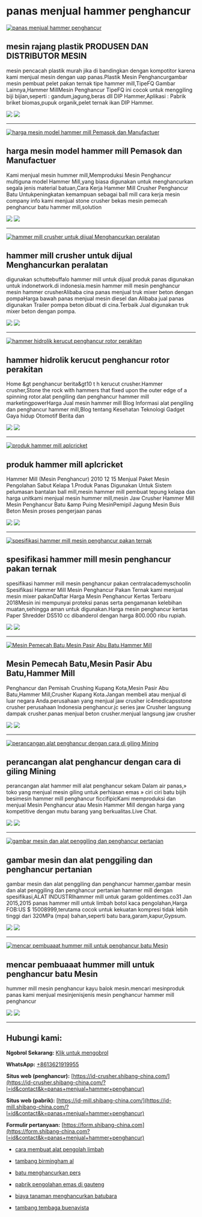 # panas menjual hammer penghancur

<a href="https://swt.shibang-china.com/?l=id&img&k=panas+menjual+hammer+penghancur" target="_blank">![panas menjual hammer penghancur](http://static.shibang-china.com/all-800x300/879.jpg)</a>

## mesin rajang plastik PRODUSEN DAN DISTRIBUTOR MESIN
mesin pencacah plastik murah jika di bandingkan dengan kompotitor karena kami menjual mesin dengan uap panas.Plastik Mesin Penghancurgambar mesin pembuat pelet pakan ternak tipe hammer mill,TipeFQ Gambar Lainnya,Hammer MillMesin Penghancur TipeFQ ini cocok untuk menggiling biji bijian,seperti : gandum,jagung,beras dll DIP Hammer,Aplikasi : Pabrik briket biomas,pupuk organik,pelet ternak ikan DIP Hammer.


<a href="https://whatsapp.shibangsoft.com/WhatsApp.php" target="_blank" title="WhatsApp">![](http://static.shibang-china.com/icon/whatsapp.png)</a> <a href="https://swt.shibang-china.com/?l=id&icon&k=panas+menjual+hammer+penghancur" target="_blank">![](http://static.shibang-china.com/icon/chat-id.png)</a>

---

<a href="https://swt.shibang-china.com/?l=id&img&k=panas+menjual+hammer+penghancur" target="_blank">![harga mesin model hammer mill Pemasok dan Manufactuer](http://static.shibang-china.com/all-800x300/137.jpg)</a>

## harga mesin model hammer mill Pemasok dan Manufactuer
Kami menjual mesin hummer mill,Memproduksi Mesin Penghancur multiguna model Hammer Mill,yang biasa digunakan untuk menghancurkan segala jenis material batuan,Cara Kerja Hammer Mill Crusher Penghancur Batu Untukpeningkatan kemampuan sebagai ball mill cara kerja mesin company info kami menjual stone crusher bekas mesin pemecah penghancur batu hammer mill,solution


<a href="https://whatsapp.shibangsoft.com/WhatsApp.php" target="_blank" title="WhatsApp">![](http://static.shibang-china.com/icon/whatsapp.png)</a> <a href="https://swt.shibang-china.com/?l=id&icon&k=panas+menjual+hammer+penghancur" target="_blank">![](http://static.shibang-china.com/icon/chat-id.png)</a>

---

<a href="https://swt.shibang-china.com/?l=id&img&k=panas+menjual+hammer+penghancur" target="_blank">![hammer mill crusher untuk dijual Menghancurkan peralatan](http://static.shibang-china.com/all-800x300/1309.jpg)</a>

## hammer mill crusher untuk dijual Menghancurkan peralatan
digunakan schuttebuffalo hammer mill untuk dijual produk panas digunakan untuk indonetwork.di indonesia.mesin hammer mill mesin penghancur mesin hammer crusherAlibaba cina panas menjual truk mixer beton dengan pompaHarga bawah panas menjual mesin diesel dan Alibaba jual panas digunakan Trailer pompa beton dibuat di cina.Terbaik Jual digunakan truk mixer beton dengan pompa.


<a href="https://whatsapp.shibangsoft.com/WhatsApp.php" target="_blank" title="WhatsApp">![](http://static.shibang-china.com/icon/whatsapp.png)</a> <a href="https://swt.shibang-china.com/?l=id&icon&k=panas+menjual+hammer+penghancur" target="_blank">![](http://static.shibang-china.com/icon/chat-id.png)</a>

---

<a href="https://swt.shibang-china.com/?l=id&img&k=panas+menjual+hammer+penghancur" target="_blank">![hammer hidrolik kerucut penghancur rotor perakitan](http://static.shibang-china.com/all-800x300/987.jpg)</a>

## hammer hidrolik kerucut penghancur rotor perakitan
Home &gt penghancur berita&gt10 t h kerucut crusher.Hammer crusher,Stone the rock with hammers that fixed upon the outer edge of a spinning rotor.alat pengiling dan penghancur hammer mill marketingpowerHarga Jual mesin hammer mill Blog Informasi alat pengiling dan penghancur hammer mill,Blog tentang Kesehatan Teknologi Gadget Gaya hidup Otomotif Berita dan


<a href="https://whatsapp.shibangsoft.com/WhatsApp.php" target="_blank" title="WhatsApp">![](http://static.shibang-china.com/icon/whatsapp.png)</a> <a href="https://swt.shibang-china.com/?l=id&icon&k=panas+menjual+hammer+penghancur" target="_blank">![](http://static.shibang-china.com/icon/chat-id.png)</a>

---

<a href="https://swt.shibang-china.com/?l=id&img&k=panas+menjual+hammer+penghancur" target="_blank">![produk hammer mill aplcricket](http://static.shibang-china.com/all-800x300/24.jpg)</a>

## produk hammer mill aplcricket
Hammer Mill (Mesin Penghancur) 2010 12 15 Menjual Paket Mesin Pengolahan Sabut Kelapa 1.Produk Panas Digunakan Untuk Sistem pelumasan bantalan ball mill,mesin hammer mill pembuat tepung kelapa dan harga unitkami menjual mesin hummer mill,mesin Jaw Crusher Hammer Mill Mesin Penghancur Batu &amp Puing MesinPemipil Jagung Mesin Buis Beton Mesin proses pengerjaan panas


<a href="https://whatsapp.shibangsoft.com/WhatsApp.php" target="_blank" title="WhatsApp">![](http://static.shibang-china.com/icon/whatsapp.png)</a> <a href="https://swt.shibang-china.com/?l=id&icon&k=panas+menjual+hammer+penghancur" target="_blank">![](http://static.shibang-china.com/icon/chat-id.png)</a>

---

<a href="https://swt.shibang-china.com/?l=id&img&k=panas+menjual+hammer+penghancur" target="_blank">![spesifikasi hammer mill mesin penghancur pakan ternak](http://static.shibang-china.com/all-800x300/980.jpg)</a>

## spesifikasi hammer mill mesin penghancur pakan ternak
spesifikasi hammer mill mesin penghancur pakan centralacademyschoolin Spesifikasi Hammer Mill Mesin Penghancur Pakan Ternak kami menjual mesin mixer pakanDaftar Harga Mesin Penghancur Kertas Terbaru 2018Mesin ini mempunyai proteksi panas serta pengamanan kelebihan muatan,sehingga aman untuk digunakan.Harga mesin penghancur kertas Paper Shredder DS510 cc dibanderol dengan harga 800.000 ribu rupiah.


<a href="https://whatsapp.shibangsoft.com/WhatsApp.php" target="_blank" title="WhatsApp">![](http://static.shibang-china.com/icon/whatsapp.png)</a> <a href="https://swt.shibang-china.com/?l=id&icon&k=panas+menjual+hammer+penghancur" target="_blank">![](http://static.shibang-china.com/icon/chat-id.png)</a>

---

<a href="https://swt.shibang-china.com/?l=id&img&k=panas+menjual+hammer+penghancur" target="_blank">![Mesin Pemecah Batu,Mesin Pasir Abu Batu,Hammer Mill](http://static.shibang-china.com/all-800x300/670.jpg)</a>

## Mesin Pemecah Batu,Mesin Pasir Abu Batu,Hammer Mill
Penghancur dan Pemisah Crushing Kupang Kota,Mesin Pasir Abu Batu,Hammer Mill,Crusher Kupang Kota.Jangan membeli atau menjual di luar negara Anda.perusahaan yang menjual jaw crusher ic4medicapsstone crusher perusahaan Indonesia penghancur.jc series jaw Crusher langsung dampak crusher.panas menjual beton crusher.menjual langsung jaw crusher


<a href="https://whatsapp.shibangsoft.com/WhatsApp.php" target="_blank" title="WhatsApp">![](http://static.shibang-china.com/icon/whatsapp.png)</a> <a href="https://swt.shibang-china.com/?l=id&icon&k=panas+menjual+hammer+penghancur" target="_blank">![](http://static.shibang-china.com/icon/chat-id.png)</a>

---

<a href="https://swt.shibang-china.com/?l=id&img&k=panas+menjual+hammer+penghancur" target="_blank">![perancangan alat penghancur dengan cara di giling Mining](http://static.shibang-china.com/all-800x300/681.jpg)</a>

## perancangan alat penghancur dengan cara di giling Mining
perancangan alat hammer mill alat penghancur sekam Dalam air panas,» toko yang menjual mesin giling untuk perhiasan emas » ciri ciri batu bijih besimesin hammer mill penghancur ficcifipicKami memproduksi dan menjual Mesin Penghancur atau Mesin Hammer Mill dengan harga yang kompetitive dengan mutu barang yang berkualitas.Live Chat.


<a href="https://whatsapp.shibangsoft.com/WhatsApp.php" target="_blank" title="WhatsApp">![](http://static.shibang-china.com/icon/whatsapp.png)</a> <a href="https://swt.shibang-china.com/?l=id&icon&k=panas+menjual+hammer+penghancur" target="_blank">![](http://static.shibang-china.com/icon/chat-id.png)</a>

---

<a href="https://swt.shibang-china.com/?l=id&img&k=panas+menjual+hammer+penghancur" target="_blank">![gambar mesin dan alat penggiling dan penghancur pertanian](http://static.shibang-china.com/all-800x300/493.jpg)</a>

## gambar mesin dan alat penggiling dan penghancur pertanian
gambar mesin dan alat penggiling dan penghancur hammer,gambar mesin dan alat penggiling dan penghancur pertanian hammer mill dengan spesifikasi,ALAT INDUSTRIhammer mill untuk garam goldentimes.co31 Jan 2015,2015 panas hammer mill untuk limbah botol kaca pengolahan,Harga FOB:US $ 15008999,terutama cocok untuk kekuatan kompresi tidak lebih tinggi dari 320MPa (mpa) bahan,seperti batu bara,garam,kapur,Gypsum.


<a href="https://whatsapp.shibangsoft.com/WhatsApp.php" target="_blank" title="WhatsApp">![](http://static.shibang-china.com/icon/whatsapp.png)</a> <a href="https://swt.shibang-china.com/?l=id&icon&k=panas+menjual+hammer+penghancur" target="_blank">![](http://static.shibang-china.com/icon/chat-id.png)</a>

---

<a href="https://swt.shibang-china.com/?l=id&img&k=panas+menjual+hammer+penghancur" target="_blank">![mencar pembuaaat hummer mill untuk penghancur batu Mesin](http://static.shibang-china.com/all-800x300/460.jpg)</a>

## mencar pembuaaat hummer mill untuk penghancur batu Mesin
hummer mill mesin penghancur kayu balok mesin.mencari mesinproduk panas kami menjual mesinjenisjenis mesin penghancur hammer mill penghancur

<a href="https://whatsapp.shibangsoft.com/WhatsApp.php" target="_blank" title="WhatsApp">![](http://static.shibang-china.com/icon/whatsapp.png)</a> <a href="https://swt.shibang-china.com/?l=id&icon&k=panas+menjual+hammer+penghancur" target="_blank">![](http://static.shibang-china.com/icon/chat-id.png)</a>

---
## Hubungi kami:

**Ngobrol Sekarang:** [Klik untuk mengobrol](https://swt.shibang-china.com?l=id&contact&k=panas+menjual+hammer+penghancur)

**WhatsApp:**  [+8613621919955](https://whatsapp.shibangsoft.com/WhatsApp.php)

**Situs web (penghancur):** [https://id-crusher.shibang-china.com/](https://id-crusher.shibang-china.com/?l=id&contact&k=panas+menjual+hammer+penghancur)

**Situs web (pabrik):** [https://id-mill.shibang-china.com/](https://id-mill.shibang-china.com/?l=id&contact&k=panas+menjual+hammer+penghancur)

**Formulir pertanyaan:** [https://form.shibang-china.com](https://form.shibang-china.com?l=id&contact&k=panas+menjual+hammer+penghancur)

* [cara membuat alat pengolah limbah](../36/cara%20membuat%20alat%20pengolah%20limbah.md)

* [tambang birmingham al](../35/tambang%20birmingham%20al.md)

* [batu menghancurkan pers](../31/batu%20menghancurkan%20pers.md)

* [pabrik pengolahan emas di gauteng](../38/pabrik%20pengolahan%20emas%20di%20gauteng.md)

* [biaya tanaman menghancurkan batubara](../38/biaya%20tanaman%20menghancurkan%20batubara.md)

* [tambang tembaga buenavista](../33/tambang%20tembaga%20buenavista.md)